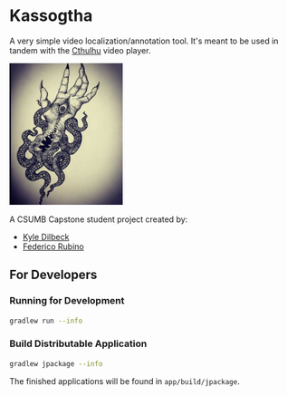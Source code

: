 # Kassogtha  


A very simple video localization/annotation tool. It's meant to be used in tandem with the [Cthulhu](https://github.com/mbari-media-management/cthulhu) video player.

<img src="app/src/main/resources/kassogthaLogo.jpg" alt="drawing" width="200"/>

A CSUMB Capstone student project created by:

- [Kyle Dilbeck](https://github.com/XYIAN) 
- [Federico Rubino](https://github.com/FedericoRubino)  

## For Developers

### Running for Development

```bash
gradlew run --info
```

### Build Distributable Application

```bash
gradlew jpackage --info
```

The finished applications will be found in `app/build/jpackage`.

